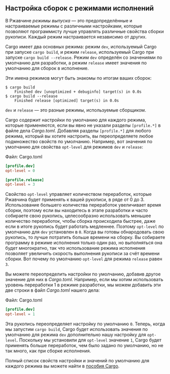 ## Настройка сборок с режимами исполнений

В Ржавчине *режимы выпуска* — это предопределённые и настраиваемые режимы с различными настройками, которые позволяют программисту лучше управлять различные свойства сборки рукописи. Каждый режим настраивается независимо от других.

Cargo имеет два основных режима: режим `dev`, используемый Cargo при запуске `cargo build`, и режим `release`, используемый Cargo при запуске `cargo build --release`. Режим `dev` определён со значениями по умолчанию для разработки, а режим `release` имеет значения по умолчанию для сборок в исполнение.

Эти имена режимов могут быть знакомы по итогам ваших сборок:

<!-- manual-regeneration
anywhere, run:
cargo build
cargo build --release
and ensure output below is accurate
-->

```console
$ cargo build
    Finished dev [unoptimized + debuginfo] target(s) in 0.0s
$ cargo build --release
    Finished release [optimized] target(s) in 0.0s
```

`dev` и `release` — это разные режимы, используемые сборщиком.

Cargo содержит настройки по умолчанию для каждого режима, которые применяются, если вы явно не указали разделы `[profile.*]` в файле дела *Cargo.toml*. Добавляя разделы `[profile.*]` для любого режима, который вы хотите настроить, вы переопределяете любое подмножество свойств по умолчанию. Например, вот значения по умолчанию для свойства `opt-level` для режимов `dev` и `release`:

<span class="filename">Файл: Cargo.toml</span>

```toml
[profile.dev]
opt-level = 0

[profile.release]
opt-level = 3
```

Свойство `opt-level` управляет количеством переработок, которые Ржавчина будет применять к вашей рукописи, в ряде от 0 до 3. Использование большего количества переработок увеличивает время сборки, поэтому если вы находитесь в этапе разработки и часто собираете свою рукопись, целесообразно использовать меньшее количество переработок, чтобы сборка происходила быстрее, даже если в итоге рукопись будет работать медленнее. Поэтому `opt-level` по умолчанию для `dev` установлен в `0`. Когда вы готовы обнародовать свою рукопись, то лучше потратить больше времени на сборку. Вы собираете программу в режиме исполнения только один раз, но выполняться она будет многократно, так что использование режима исполнения позволяет увеличить скорость выполнения рукописи за счёт времени сборки. Вот почему по умолчанию `opt-level` для режима `release` равен `3`.

Вы можете переопределить настройки по умолчанию, добавив другое значение для них в *Cargo.toml*. Например, если мы хотим использовать уровень переработки 1 в режиме разработки, мы можем добавить эти две строки в файл *Cargo.toml* нашего дела:

<span class="filename">Файл: Cargo.toml</span>

```toml
[profile.dev]
opt-level = 1
```

Эта рукопись переопределяет настройку по умолчанию `0`. Теперь, когда мы запустим `cargo build`, Cargo будет использовать значения по умолчанию для режима `dev` дополнительно нашу настройку для `opt-level`. Поскольку мы установили для `opt-level` значение `1`, Cargo будет применять больше переработок, чем было задано по умолчанию, но не так много, как при сборке исполнения.

Полный список свойств настройки и значений по умолчанию для каждого режима вы можете найти в [пособия Cargo](https://doc.rust-lang.org/cargo/reference/profiles.html).
